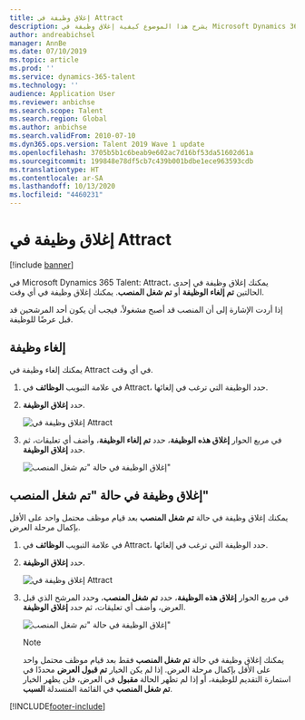 ```yaml
---
title: إغلاق وظيفة في Attract
description: يشرح هذا الموضوع كيفية إغلاق وظيفة‬ في Microsoft Dynamics 365 Talent - Attract.
author: andreabichsel
manager: AnnBe
ms.date: 07/10/2019
ms.topic: article
ms.prod: ''
ms.service: dynamics-365-talent
ms.technology: ''
audience: Application User
ms.reviewer: anbichse
ms.search.scope: Talent
ms.search.region: Global
ms.author: anbichse
ms.search.validFrom: 2010-07-10
ms.dyn365.ops.version: Talent 2019 Wave 1 update
ms.openlocfilehash: 3705b5b1c6beab9e602ac7d16bf53da51602d61a
ms.sourcegitcommit: 199848e78df5cb7c439b001bdbe1ece963593cdb
ms.translationtype: HT
ms.contentlocale: ar-SA
ms.lasthandoff: 10/13/2020
ms.locfileid: "4460231"
---
```

# <a name="close-a-job-in-attract"></a>إغلاق وظيفة في Attract

[!include [banner](includes/banner.md)]

في Microsoft Dynamics 365 Talent: Attract، يمكنك إغلاق وظيفة في إحدى الحالتين **تم إلغاء الوظيفة** أو **تم شغل المنصب**. يمكنك إغلاق وظيفة في أي وقت.

إذا أردت الإشارة إلى أن المنصب قد أصبح مشغولاً، فيجب أن يكون أحد المرشحين قد قبل عرضًا للوظيفة.

## <a name="cancel-a-job"></a>إلغاء وظيفة

يمكنك إلغاء وظيفة في Attract في أي وقت.

1. في علامة التبويب **الوظائف** في Attract، حدد الوظيفة التي ترغب في إلغائها.

2. حدد **إغلاق الوظيفة**.

   ![إغلاق وظيفة في Attract](./media/attract-close-job.png)

3. في مربع الحوار **إغلاق هذه الوظيفة**، حدد **تم إلغاء الوظيفة**، وأضف أي تعليقات، ثم حدد **إغلاق الوظيفة‏‎**.

   ![إغلاق الوظيفة في حالة "تم شغل المنصب"](./media/attract-close-job-as-cancelled.png)

## <a name="close-a-job-as-position-filled"></a>إغلاق وظيفة في حالة "تم شغل المنصب"

يمكنك إغلاق وظيفة في حالة **تم شغل المنصب** بعد قيام موظف محتمل واحد على الأقل بإكمال مرحلة العرض.

1. في علامة التبويب **الوظائف** في Attract، حدد الوظيفة التي ترغب في إلغائها.

2. حدد **إغلاق الوظيفة**.

   ![إغلاق وظيفة في Attract](./media/attract-close-job.png)

3. في مربع الحوار **إغلاق هذه الوظيفة**، حدد **تم شغل المنصب**، وحدد المرشح الذي قبل العرض، وأضف أي تعليقات، ثم حدد **إغلاق الوظيفة**.

   ![إغلاق الوظيفة في حالة "تم شغل المنصب"](./media/attract-close-job-as-position-filled.png)

   > [!NOTE]
   > يمكنك إغلاق وظيفة في حالة **تم شغل المنصب** فقط بعد قيام موظف محتمل واحد على الأقل بإكمال مرحلة العرض. إذا لم يكن الخيار **تم قبول العرض** محددًا في استمارة التقديم للوظيفة، أو إذا لم تظهر الحالة **مقبول** في العرض، فلن يظهر الخيار **تم شغل المنصب** في القائمة المنسدلة **السبب**.




[!INCLUDE[footer-include](../includes/footer-banner.md)]